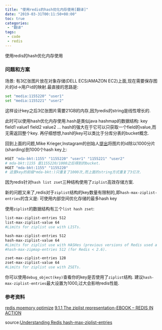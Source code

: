 ```yaml
---
title: "使用redis的hash优化内存使用[翻译]"
date: "2019-03-31T00:11:50+08:00"
toc: true
categories:
 - "翻译"
tags:
 - code
 - redis
---
```


使用redis的hash优化内存使用

### 问题和方案
场景: 有3亿张图片放在对象存储(DELL ECS/AMAZON EC2)上面,现在需要保存图片的id->用户id的映射.最直接的思路是:
```bash
set "media:1155220" "user1"
set "media:1155221" "user2"
```
这样设计key之后3亿张图片需要21GB的内存,因为redis的string是线性增长的.

<!--more-->

此时可以使用hash优化内存使用.hash是类似java hashmap的数据结构: key field1 value1 field2 value2 ...
hash的强大在于它可以只获取一个field的value,而无需返回整个key.
再仔细想想,hash的key可以类比于分库分表的bucket概念.

回到上面的问题,Mike Krieger,Instagram的创始人[提出](https://engineering.instagram.com/storing-hundreds-of-millions-of-simple-key-value-pairs-in-redis-1091ae80f74c)将图片的id除以1000分片(sharding)到1000个hash key上:

```bash
HSET "mda-bkt:1155" "1155220" "user1" "1155221" "user2"
# mda-bkt:1155 是1155220/1000之后得到的bucket.
HGET "mda-bkt:1155" "1155220"
# 这里key的前缀*mda-bkt:)只重复了1000次,而上面的string方式重复了3亿次.
```
因为redis针对`hash list zset`三种结构使用了`ziplist`高效存储方案.

新的问题又来了,redis对于`ziplist`结构的key数量有限制的,即`hash-max-ziplist-entries`的含义是: 可使用内部空间优化存储的最多hash key

使用`ziplist`的数据结构有三个`list hash zset`:
```bash
list-max-ziplist-entries 512
list-max-ziplist-value 64
#Limits for ziplist use with LISTs.

hash-max-ziplist-entries 512
hash-max-ziplist-value 64
#Limits for ziplist use with HASHes (previous versions of Redis used a different name and encoding for this)
#hash-max-zipmap-entries 512 (for Redis < 2.6).

zset-max-ziplist-entries 128
zset-max-ziplist-value 64
#Limits for ziplist use with ZSETs.
```
你可以使用`debug_object(key)`查看你的key是否使用了`ziplist`结构.
建议`hash-max-ziplist-entries`最大设置为1000,过大会影响redis性能.

### 参考资料
[redis moemory optimize](https://redis.io/topics/memory-optimization)
[9.1.1 The ziplist representation-EBOOK – REDIS IN ACTION](https://redislabs.com/ebook/part-2-core-concepts/01chapter-9-reducing-memory-use/9-1-short-structures/9-1-1-the-ziplist-representation/)

source:[Understanding Redis hash-max-ziplist-entries](https://www.peterbe.com/plog/understanding-redis-hash-max-ziplist-entries)
